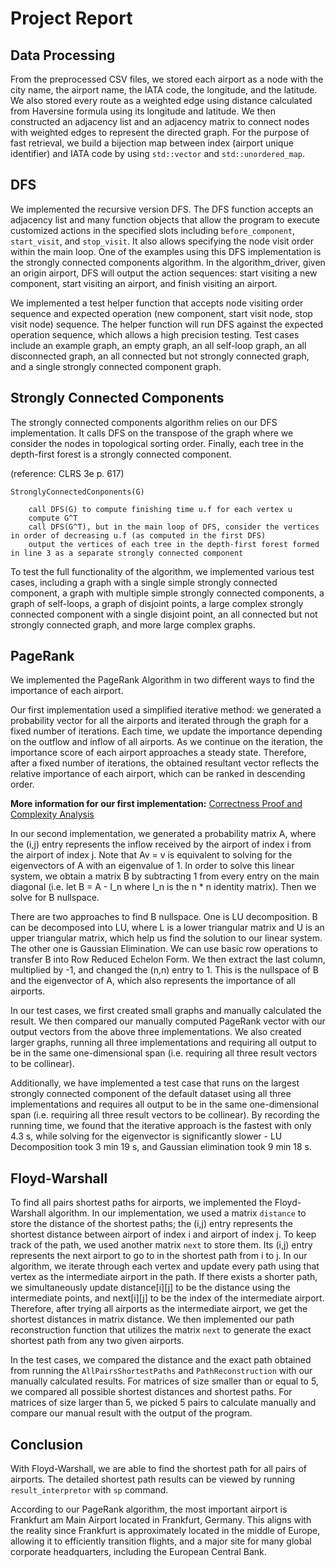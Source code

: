 # Project Report

## Data Processing

From the preprocessed CSV files, we stored each airport as a node with the city name, the airport name, the IATA code, the longitude, and the latitude. We also stored every route as a weighted edge using distance calculated from Haversine formula using its longitude and latitude. We then constructed an adjacency list and an adjacency matrix to connect nodes with weighted edges to represent the directed graph. For the purpose of fast retrieval, we build a bijection map between index (airport unique identifier) and IATA code by using `std::vector` and `std::unordered_map`. 

## DFS

We implemented the recursive version DFS. The DFS function accepts an adjacency list and many function objects that allow the program to execute customized actions in the specified slots including `before_component`, `start_visit`, and `stop_visit`. It also allows specifying the node visit order within the main loop. One of the examples using this DFS implementation is the strongly connected components algorithm. In the algorithm_driver, given an origin airport, DFS will output the action sequences: start visiting a new component, start visiting an airport, and finish visiting an airport. 

We implemented a test helper function that accepts node visiting order sequence and expected operation (new component, start visit node, stop visit node) sequence. The helper function will run DFS against the expected operation sequence, which allows a high precision testing. Test cases include an example graph, an empty graph, an all self-loop graph, an all disconnected graph, an all connected but not strongly connected graph, and a single strongly connected component graph. 

## Strongly Connected Components

The strongly connected components algorithm relies on our DFS implementation. It calls DFS on the transpose of the graph where we consider the nodes in topological sorting order. Finally, each tree in the depth-first forest is a strongly connected component.

(reference: CLRS 3e p. 617)
```
StronglyConnectedConponents(G)

	call DFS(G) to compute finishing time u.f for each vertex u
	compute G^T
	call DFS(G^T), but in the main loop of DFS, consider the vertices in order of decreasing u.f (as computed in the first DFS)
	output the vertices of each tree in the depth-first forest formed in line 3 as a separate strongly connected component
```

To test the full functionality of the algorithm, we implemented various test cases, including a graph with a single simple strongly connected component, a graph with multiple simple strongly connected components, a graph of self-loops, a graph of disjoint points, a large complex strongly connected component with a single disjoint point, an all connected but not strongly connected graph, and more large complex graphs. 

## PageRank

We implemented the PageRank Algorithm in two different ways to find the importance of each airport.

Our first implementation used a simplified iterative method: we generated a probability vector for all the airports and iterated through the graph for a fixed number of iterations. Each time, we update the importance depending on the outflow and inflow of all airports. As we continue on the iteration, the importance score of each airport approaches a steady state. Therefore, after a fixed number of iterations, the obtained resultant vector reflects the relative importance of each airport, which can be ranked in descending order. 

**More information for our first implementation:**
[Correctness Proof and Complexity Analysis](./importance_it_explanation/importance_it.pdf)

In our second implementation, we generated a probability matrix A, where the (i,j) entry represents the inflow received by the airport of index i  from the airport of index j. Note that Av = v is equivalent to solving for the eigenvectors of A with an eigenvalue of 1. In order to solve this linear system, we obtain a matrix B by subtracting 1 from every entry on the main diagonal (i.e. let B = A - I_n where I_n is the n * n identity matrix). Then we solve for B nullspace. 

There are two approaches to find B nullspace. One is LU decomposition. B can be decomposed into LU, where L is a lower triangular matrix and U is an upper triangular matrix, which help us find the solution to our linear system. The other one is Gaussian Elimination. We can use basic row operations to transfer B into Row Reduced Echelon Form. We then extract the last column, multiplied by -1, and changed the (n,n) entry to 1. This is the nullspace of B and the eigenvector of A, which also represents the importance of all airports. 

In our test cases, we first created small graphs and manually calculated the result. We then compared our manually computed PageRank vector with our output vectors from the above three implementations. We also created larger graphs, running all three implementations and requiring all output to be in the same one-dimensional span (i.e. requiring all three result vectors to be collinear). 

Additionally, we have implemented a test case that runs on the largest strongly connected component of the default dataset using all three implementations and requires all output to be in the same one-dimensional span (i.e. requiring all three result vectors to be collinear). By recording the running time, we found that the iterative approach is the fastest with only 4.3 s, while solving for the eigenvector is significantly slower - LU Decomposition took 3 min 19 s, and Gaussian elimination took 9 min 18 s.

## Floyd-Warshall

To find all pairs shortest paths for airports, we implemented the Floyd-Warshall algorithm. In our implementation, we used a matrix `distance` to store the distance of the shortest paths; the (i,j) entry represents the shortest distance between airport of index i and airport of index j. To keep track of the path, we used another matrix `next` to store them. Its (i,j) entry represents the next airport to go to in the shortest path from i to j. In our algorithm, we iterate through each vertex and update every path using that vertex as the intermediate airport in the path. If there exists a shorter path, we simultaneously update distance[i][j] to be the distance using the intermediate points, and next[i][j] to be the index of the intermediate airport. Therefore, after trying all airports as the intermediate airport, we get the shortest distances in matrix distance. We then implemented our path reconstruction function that utilizes the matrix `next` to generate the exact shortest path from any two given airports. 

In the test cases, we compared the distance and the exact path obtained from running the `AllPairsShortestPaths` and `PathReconstruction` with our manually calculated results.
For matrices of size smaller than or equal to 5, we compared all possible shortest distances and shortest paths. For matrices of size larger than 5, we picked 5 pairs to calculate manually and compare our manual result with the output of the program. 

## Conclusion

With Floyd-Warshall, we are able to find the shortest path for all pairs of airports. The detailed shortest path results can be viewed by running `result_interpretor` with `sp` command.
 
According to our PageRank algorithm, the most important airport is Frankfurt am Main Airport located in Frankfurt, Germany. This aligns with the reality since Frankfurt is approximately located in the middle of Europe, allowing it to efficiently transition flights, and a major site for many global corporate headquarters, including the European Central Bank.
